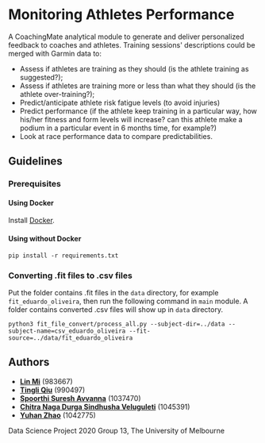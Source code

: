 # Monitoring Athletes Performance
A CoachingMate analytical module to generate and deliver personalized feedback to coaches and athletes. Training sessions' descriptions could be 
merged with Garmin data to:
 - Assess if athletes are training as they should (is the athlete training as suggested?);
 - Assess if athletes are training more or less than what they should (is the athlete over-training?);
 - Predict/anticipate athlete risk fatigue levels (to avoid injuries)
 - Predict performance (if the athlete keep training in a particular way, how his/her fitness and form levels will increase?
 can this athlete make a podium in a particular event in 6 months time, for example?)
- Look at race performance data to compare predictabilities. 


## Guidelines

### Prerequisites

#### Using Docker
Install [Docker](https://docs.docker.com/get-docker/).

#### Using without Docker
```
pip install -r requirements.txt
```

### Converting .fit files to .csv files
Put the folder contains .fit files in the `data` directory, for example `fit_eduardo_oliveira`, then run the following
command in `main` module. A folder contains converted .csv files will show up in `data` directory.
```
python3 fit_file_convert/process_all.py --subject-dir=../data --subject-name=csv_eduardo_oliveira --fit-source=../data/fit_eduardo_oliveira
```


## Authors
* [**Lin Mi**]() (983667) 
* [**Tingli Qiu**](https://github.com/qiutingli) (990497)
* [**Spoorthi Suresh Avvanna**](https://github.com/spoorthiavvanna) (1037470)
* [**Chitra Naga Durga Sindhusha Veluguleti**](https://github.com/sveluguleti) (1045391)
* [**Yuhan Zhao**](https://github.com/Zouyushui) (1042775)

Data Science Project 2020 Group 13, The University of Melbourne

